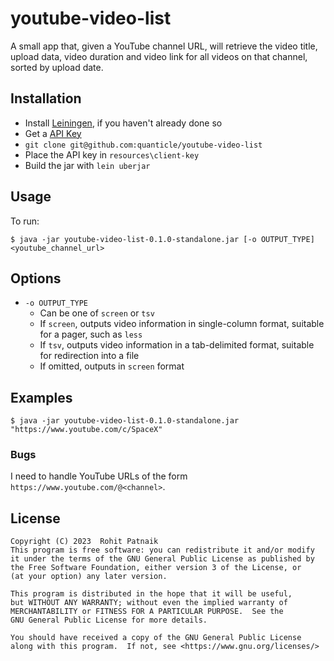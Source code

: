 # youtube-video-list

A small app that, given a YouTube channel URL, will retrieve the video title, upload data, video duration and video link for all videos on that channel, sorted by upload date.

## Installation

- Install [Leiningen](https://leiningen.org/), if you haven't already done so
- Get a [API Key](https://developers.google.com/youtube/registering_an_application)
- `git clone git@github.com:quanticle/youtube-video-list`
- Place the API key in `resources\client-key`
- Build the jar with `lein uberjar`


## Usage

To run:

    $ java -jar youtube-video-list-0.1.0-standalone.jar [-o OUTPUT_TYPE] <youtube_channel_url>

## Options

- `-o OUTPUT_TYPE`
  - Can be one of `screen` or `tsv`
  - If `screen`, outputs video information in single-column format, suitable for a pager, such as `less`
  - If `tsv`, outputs video information in a tab-delimited format, suitable for redirection into a file
  - If omitted, outputs in `screen` format

## Examples

    $ java -jar youtube-video-list-0.1.0-standalone.jar "https://www.youtube.com/c/SpaceX"

### Bugs

I need to handle YouTube URLs of the form `https://www.youtube.com/@<channel>`.

## License

    Copyright (C) 2023  Rohit Patnaik
    This program is free software: you can redistribute it and/or modify
    it under the terms of the GNU General Public License as published by
    the Free Software Foundation, either version 3 of the License, or
    (at your option) any later version.

    This program is distributed in the hope that it will be useful,
    but WITHOUT ANY WARRANTY; without even the implied warranty of
    MERCHANTABILITY or FITNESS FOR A PARTICULAR PURPOSE.  See the
    GNU General Public License for more details.

    You should have received a copy of the GNU General Public License
    along with this program.  If not, see <https://www.gnu.org/licenses/>
